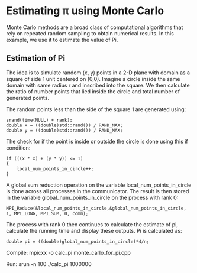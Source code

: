 # Estimating π using Monte Carlo
Monte Carlo methods are a broad class of computational algorithms that rely on repeated random sampling to obtain numerical results. In this example, we use it to estimate the value of Pi. 

## Estimation of Pi 
The idea is to simulate random (x, y) points in a 2-D plane with domain as a square of side 1 unit centered on (0,0). Imagine a circle inside the same domain with same radius r and inscribed into the square. We then calculate the ratio of number points that lied inside the circle and total number of generated points. 

The random points less than the side of the square 1 are generated using:
```
srand(time(NULL) + rank);
double x = ((double)std::rand()) / RAND_MAX;
double y = ((double)std::rand()) / RAND_MAX;
```

The check for if the point is inside or outside the circle is done using this if condition:
```
if (((x * x) + (y * y)) <= 1)
{
	local_num_points_in_circle++;
}
```

A global sum reduction operation on the variable local_num_points_in_circle is done across all processes in the communicator. The result is then stored in the variable global_num_points_in_circle on the process with rank 0:
```
MPI_Reduce(&local_num_points_in_circle,&global_num_points_in_circle, 1, MPI_LONG, MPI_SUM, 0, comm);
```

The process with rank 0 then continues to calculate the estimate of pi, calculate the running time and display these outputs. Pi is calculated as:
```
double pi = ((double)global_num_points_in_circle)*4/n;
```

Compile:
mpicxx -o calc_pi monte_carlo_for_pi.cpp

Run:
srun -n 100 ./calc_pi 1000000
